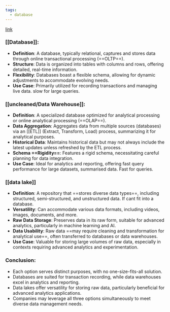 ```yaml
---
tags:
  - database
---
```



[link](https://www.youtube.com/watch?v=-bSkREem8dM)

### [[Database]]:
- **Definition**: A database, typically relational, captures and stores data through online transactional processing (==OLTP==).
- **Structure**: Data is organized into tables with columns and rows, offering detailed, real-time information.
- **Flexibility**: Databases boast a flexible schema, allowing for dynamic adjustments to accommodate evolving needs.
- **Use Case**: Primarily utilized for recording transactions and managing live data. slow for large queries.
### [[uncleaned/Data Warehouse]]:
- **Definition**: A specialized database optimized for analytical processing or online analytical processing (==OLAP==).
- **Data Aggregation**: Aggregates data from multiple sources (databases) via an [[ETL]] (Extract, Transform, Load) process, summarizing it for analytical purposes.
- **Historical Data**: Maintains historical data but may not always include the latest updates unless refreshed by the ETL process.
- **Schema ==Rigidity==**: Features a rigid schema, necessitating careful planning for data integration.
- **Use Case**: Ideal for analytics and reporting, offering fast query performance for large datasets, summarised data. Fast for queries.

### [[data lake]]
- **Definition**: A repository that ==stores diverse data types==, including structured, semi-structured, and unstructured data. If cant fit into a database.
- **Versatility**: Can accommodate various data formats, including videos, images, documents, and more.
- **Raw Data Storage**: Preserves data in its raw form, suitable for advanced analytics, particularly in machine learning and AI.
- **Data Usability**: Raw data ==may require cleaning and transformation for analytical use==, often transferred to databases or data warehouses.
- **Use Case**: Valuable for storing large volumes of raw data, especially in contexts requiring advanced analytics and experimentation.

### Conclusion:
- Each option serves distinct purposes, with no one-size-fits-all solution.
- Databases are suited for transaction recording, while data warehouses excel in analytics and reporting.
- Data lakes offer versatility for storing raw data, particularly beneficial for advanced analytics applications.
- Companies may leverage all three options simultaneously to meet diverse data management needs.